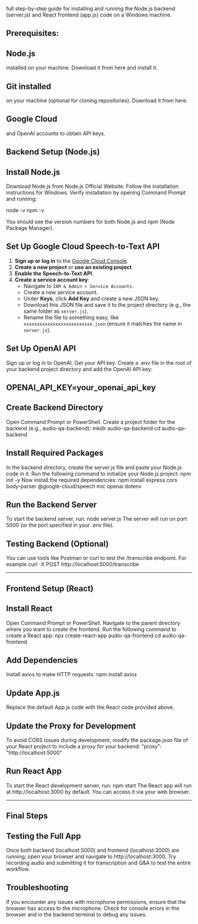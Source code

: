 full step-by-step guide for installing and running the Node.js backend (server.js) and React frontend (app.js) code on a Windows machine.

Prerequisites:
-
Node.js
-
installed on your machine. Download it from here and install it.

Git installed
-
on your machine (optional for cloning repositories). Download it from here.

Google Cloud
-
and OpenAI accounts to obtain API keys.

Backend Setup (Node.js)
-

Install Node.js
-

Download Node.js from Node.js Official Website.
Follow the installation instructions for Windows.
Verify installation by opening Command Prompt and running:

node -v
npm -v

You should see the version numbers for both Node.js and npm (Node Package Manager).

Set Up Google Cloud Speech-to-Text API
-
1. **Sign up or log in** to the [Google Cloud Console](https://console.cloud.google.com/).
2. **Create a new project** or **use an existing project**.
3. **Enable the Speech-to-Text API**.
4. **Create a service account key**:
   - Navigate to `IAM & Admin > Service Accounts`.
   - Create a new service account.
   - Under **Keys**, click **Add Key** and create a new JSON key.
   - Download this JSON file and save it to the project directory (e.g., the same folder as `server.js`).
   - Rename the file to something easy, like `xxxxxxxxxxxxxxxxxxxxxxxxxx.json` (ensure it matches the name in `server.js`).


Set Up OpenAI API
-
Sign up or log in to OpenAI.
Get your API key.
Create a .env file in the root of your backend project directory and add the OpenAI API key:

OPENAI_API_KEY=your_openai_api_key
-

Create Backend Directory
-

Open Command Prompt or PowerShell.
Create a project folder for the backend (e.g., audio-qa-backend):
mkdir audio-qa-backend
cd audio-qa-backend

Install Required Packages
-

In the backend directory, create the server.js file and paste your Node.js code in it.
Run the following command to initialize your Node.js project:
npm init -y
Now install the required dependencies:
npm install express cors body-parser @google-cloud/speech mic openai dotenv

Run the Backend Server
-
To start the backend server, run:
node server.js
The server will run on port 5000 (or the port specified in your .env file).

Testing Backend (Optional)
-

You can use tools like Postman or curl to test the /transcribe endpoint. For example
curl -X POST http://localhost:5000/transcribe

------------------------------------------------------------------------------------



Frontend Setup (React)
-

Install React
-

Open Command Prompt or PowerShell.
Navigate to the parent directory where you want to create the frontend.
Run the following command to create a React app:
npx create-react-app audio-qa-frontend
cd audio-qa-frontend

Add Dependencies
-
Install axios to make HTTP requests:
npm install axios

Update App.js
-
Replace the default App.js code with the React code provided above.

Update the Proxy for Development
-
To avoid CORS issues during development, modify the package.json file of your React project to include a proxy for your backend:
"proxy": "http://localhost:5000"

Run React App
-

To start the React development server, run:
npm start
The React app will run at http://localhost:3000 by default. You can access it via your web browser.

--------------------------------------------------------------------------

Final Steps
-
Testing the Full App
-

Once both backend (localhost:5000) and frontend (localhost:3000) are running, open your browser and navigate to http://localhost:3000.
Try recording audio and submitting it for transcription and Q&A to test the entire workflow.

Troubleshooting
-
If you encounter any issues with microphone permissions, ensure that the browser has access to the microphone.
Check for console errors in the browser and in the backend terminal to debug any issues.
